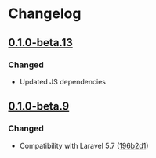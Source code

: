 # Changelog

## [0.1.0-beta.13](https://github.com/flarum/sticky/compare/v0.1.0-beta.12...v0.1.0-beta.13)

### Changed
- Updated JS dependencies

## [0.1.0-beta.9](https://github.com/flarum/sticky/compare/v0.1.0-beta.8...v0.1.0-beta.9)

### Changed
- Compatibility with Laravel 5.7 ([196b2d1](https://github.com/flarum/sticky/commit/196b2d1bfd59ccbe440b4a56bf28f9d17e3d120e))

